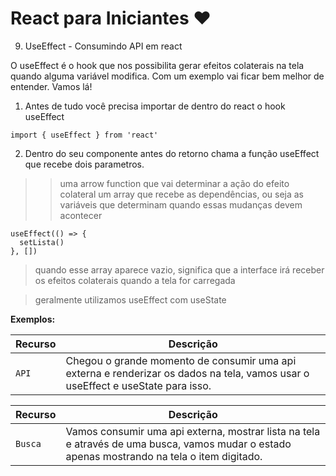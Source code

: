 # React para Iniciantes ❤️

9) UseEffect - Consumindo API em react

O useEffect é o hook que nos possibilita gerar efeitos colaterais na tela quando alguma variável modifica. Com um exemplo vai ficar bem melhor de entender. Vamos lá!

1) Antes de tudo você precisa importar de dentro do react o hook useEffect

```
import { useEffect } from 'react'
```

2) Dentro do seu componente antes do retorno chama a função useEffect que recebe dois parametros.
 >> uma arrow function que vai determinar a ação do efeito colateral
 >> um array que recebe as dependências, ou seja as variáveis que determinam quando essas mudanças devem acontecer

```
useEffect(() => {
  setLista()
}, [])
```
> quando esse array aparece vazio, significa que a interface irá receber os efeitos colaterais quando a tela for carregada

> geralmente utilizamos useEffect com useState

**Exemplos:**

| Recurso | Descrição |
| --- | --- |
| `API` |  Chegou o grande momento de consumir uma api externa e renderizar os dados na tela, vamos usar o useEffect e useState para isso. |

| Recurso | Descrição |
| --- | --- |
| `Busca` | Vamos consumir uma api externa, mostrar lista na tela e através de uma busca, vamos mudar o estado apenas mostrando na tela o item digitado. |

